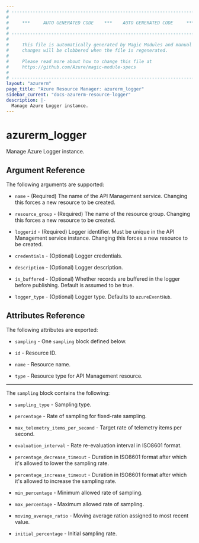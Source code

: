 ```yaml
---
# ----------------------------------------------------------------------------
#
#     ***     AUTO GENERATED CODE    ***    AUTO GENERATED CODE     ***
#
# ----------------------------------------------------------------------------
#
#     This file is automatically generated by Magic Modules and manual
#     changes will be clobbered when the file is regenerated.
#
#     Please read more about how to change this file at
#     https://github.com/Azure/magic-module-specs
#
# ----------------------------------------------------------------------------
layout: "azurerm"
page_title: "Azure Resource Manager: azurerm_logger"
sidebar_current: "docs-azurerm-resource-logger"
description: |-
  Manage Azure Logger instance.
---
```


# azurerm_logger

Manage Azure Logger instance.


## Argument Reference

The following arguments are supported:

* `name` - (Required) The name of the API Management service. Changing this forces a new resource to be created.

* `resource_group` - (Required) The name of the resource group. Changing this forces a new resource to be created.

* `loggerid` - (Required) Logger identifier. Must be unique in the API Management service instance. Changing this forces a new resource to be created.

* `credentials` - (Optional) Logger credentials.

* `description` - (Optional) Logger description.

* `is_buffered` - (Optional) Whether records are buffered in the logger before publishing. Default is assumed to be true.

* `logger_type` - (Optional) Logger type. Defaults to `azureEventHub`.

## Attributes Reference

The following attributes are exported:

* `sampling` - One `sampling` block defined below.

* `id` - Resource ID.

* `name` - Resource name.

* `type` - Resource type for API Management resource.


---

The `sampling` block contains the following:

* `sampling_type` - Sampling type.

* `percentage` - Rate of sampling for fixed-rate sampling.

* `max_telemetry_items_per_second` - Target rate of telemetry items per second.

* `evaluation_interval` - Rate re-evaluation interval in ISO8601 format.

* `percentage_decrease_timeout` - Duration in ISO8601 format after which it's allowed to lower the sampling rate.

* `percentage_increase_timeout` - Duration in ISO8601 format after which it's allowed to increase the sampling rate.

* `min_percentage` - Minimum allowed rate of sampling.

* `max_percentage` - Maximum allowed rate of sampling.

* `moving_average_ratio` - Moving average ration assigned to most recent value.

* `initial_percentage` - Initial sampling rate.
